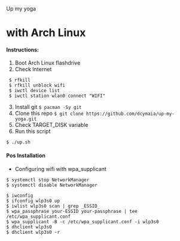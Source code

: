 Up my yoga 
# with Arch Linux

#### Instructions:

   1. Boot Arch Linux flashdrive
   2. Check Internet 
   ```
    $ rfkill
    $ rfkill unblock wifi
    $ iwctl device list
    $ iwctl station wlan0 connect "WIFI"
   ```
   3. Install git ```$ pacman -Sy git``` 
   4. Clone this repo ```$ git clone https://github.com/dcymaia/up-my-yoga.git```
   5. Check TARGET_DISK variable
   6. Run this script
   
```
$ ./up.sh
```

#### Pos Installation

* Configuring wifi with wpa_supplicant

```
$ systemctl stop NetworkManager
$ systemctl disable NetworkManager

$ iwconfig
$ ifconfig wlp3s0 up
$ iwlist wlp3s0 scan | grep _ESSID_
$ wpa_passphrase your-ESSID your-passphrase | tee /etc/wpa_supplicant.conf
$ wpa_supplicant -B -c /etc/wpa_supplicant.conf -i wlp3s0
$ dhclient wlp3s0
$ dhclient wlp3s0 -r
```
